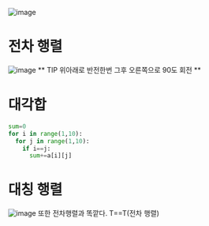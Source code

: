 ![image](https://github.com/creepereye1204/TIL/assets/112455232/a5e61bfa-aea1-4512-8046-b6d65a0c3192)
# 전차 행렬
![image](https://github.com/creepereye1204/TIL/assets/112455232/d1c3839e-ceae-4868-ad54-fb2da4fe4318)
** TIP 위아래로 반전한번 그후 오른쪽으로 90도 회전 **

# 대각합
```Python
sum=0
for i in range(1,10):
  for j in range(1,10):
    if i==j:
      sum+=a[i][j]
```

# 대칭 행렬
![image](https://github.com/creepereye1204/TIL/assets/112455232/55c2a8fd-3d6c-490e-8d39-640e9c1571e0)
또한 전차행렬과 똑깥다. T==T(전차 행렬)


